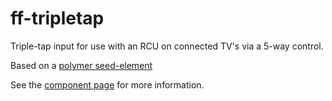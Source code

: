 ff-tripletap
============

Triple-tap input for use with an RCU on connected TV's via a 5-way control.

Based on a [polymer seed-element](http://www.polymer-project.org/docs/start/reusableelements.html)

See the [component page](http://polymerlabs.github.io/seed-element) for more information.


